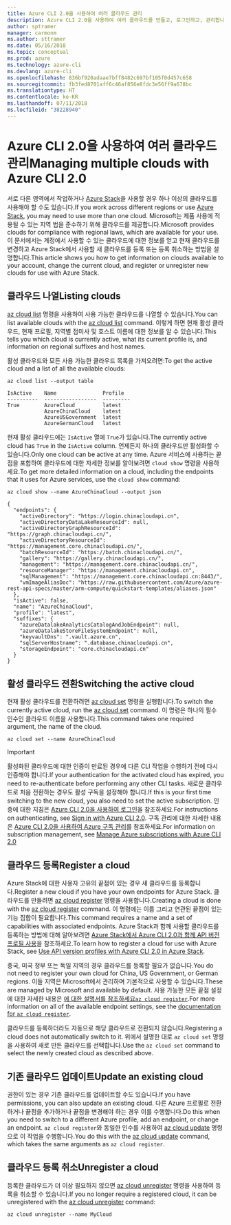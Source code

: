 ```yaml
---
title: Azure CLI 2.0을 사용하여 여러 클라우드 관리
description: Azure CLI 2.0을 사용하여 여러 클라우드를 만들고, 로그인하고, 관리합니다.
author: sptramer
manager: carmonm
ms.author: sttramer
ms.date: 05/16/2018
ms.topic: conceptual
ms.prod: azure
ms.technology: azure-cli
ms.devlang: azure-cli
ms.openlocfilehash: 836bf920adaae7bff8482c697bf105f0d457c658
ms.sourcegitcommit: fb3fed8701aff6c46af856e8fdc3e56ff9a678bc
ms.translationtype: HT
ms.contentlocale: ko-KR
ms.lasthandoff: 07/11/2018
ms.locfileid: "38228940"
---
```

# <a name="managing-multiple-clouds-with-azure-cli-20"></a><span data-ttu-id="95634-103">Azure CLI 2.0을 사용하여 여러 클라우드 관리</span><span class="sxs-lookup"><span data-stu-id="95634-103">Managing multiple clouds with Azure CLI 2.0</span></span>

<span data-ttu-id="95634-104">서로 다른 영역에서 작업하거나 [Azure Stack](https://docs.microsoft.com/azure/azure-stack/user/)을 사용할 경우 하나 이상의 클라우드를 사용해야 할 수도 있습니다.</span><span class="sxs-lookup"><span data-stu-id="95634-104">If you work across different regions or use [Azure Stack](https://docs.microsoft.com/azure/azure-stack/user/), you may need to use more than one cloud.</span></span> <span data-ttu-id="95634-105">Microsoft는 제품 사용에 적용될 수 있는 지역 법을 준수하기 위해 클라우드를 제공합니다.</span><span class="sxs-lookup"><span data-stu-id="95634-105">Microsoft provides clouds for compliance with regional laws, which are available for your use.</span></span> <span data-ttu-id="95634-106">이 문서에서는 계정에서 사용할 수 있는 클라우드에 대한 정보를 얻고 현재 클라우드를 변경하고 Azure Stack에서 사용할 새 클라우드를 등록 또는 등록 취소하는 방법을 설명합니다.</span><span class="sxs-lookup"><span data-stu-id="95634-106">This article shows you how to get information on clouds available to your account, change the current cloud, and register or unregister new clouds for use with Azure Stack.</span></span>

## <a name="listing-clouds"></a><span data-ttu-id="95634-107">클라우드 나열</span><span class="sxs-lookup"><span data-stu-id="95634-107">Listing clouds</span></span>

<span data-ttu-id="95634-108">[az cloud list](/cli/azure/cloud#az-cloud-list) 명령을 사용하여 사용 가능한 클라우드를 나열할 수 있습니다.</span><span class="sxs-lookup"><span data-stu-id="95634-108">You can list available clouds with the [az cloud list](/cli/azure/cloud#az-cloud-list) command.</span></span> <span data-ttu-id="95634-109">이렇게 하면 현재 활성 클라우드, 현재 프로필, 지역별 접미사 및 호스트 이름에 대한 정보를 알 수 있습니다.</span><span class="sxs-lookup"><span data-stu-id="95634-109">This tells you which cloud is currently active, what its current profile is, and information on regional suffixes and host names.</span></span>

<span data-ttu-id="95634-110">활성 클라우드와 모든 사용 가능한 클라우드 목록을 가져오려면:</span><span class="sxs-lookup"><span data-stu-id="95634-110">To get the active cloud and a list of all the available clouds:</span></span>

```azurecli-interactive
az cloud list --output table
```

```output
IsActive    Name               Profile
----------  -----------------  ---------
True        AzureCloud         latest
            AzureChinaCloud    latest
            AzureUSGovernment  latest
            AzureGermanCloud   latest
```

<span data-ttu-id="95634-111">현재 활성 클라우드에는 `IsActive` 열에 `True`가 있습니다.</span><span class="sxs-lookup"><span data-stu-id="95634-111">The currently active cloud has `True` in the `IsActive` column.</span></span> <span data-ttu-id="95634-112">언제든지 하나의 클라우드만 활성화할 수 있습니다.</span><span class="sxs-lookup"><span data-stu-id="95634-112">Only one cloud can be active at any time.</span></span> <span data-ttu-id="95634-113">Azure 서비스에 사용하는 끝점을 포함하여 클라우드에 대한 자세한 정보를 알아보려면 `cloud show` 명령을 사용하세요.</span><span class="sxs-lookup"><span data-stu-id="95634-113">To get more detailed information on a cloud, including the endpoints that it uses for Azure services, use the `cloud show` command:</span></span>

```azurecli-interactive
az cloud show --name AzureChinaCloud --output json
```

```output
{
  "endpoints": {
    "activeDirectory": "https://login.chinacloudapi.cn",
    "activeDirectoryDataLakeResourceId": null,
    "activeDirectoryGraphResourceId": "https://graph.chinacloudapi.cn/",
    "activeDirectoryResourceId": "https://management.core.chinacloudapi.cn/",
    "batchResourceId": "https://batch.chinacloudapi.cn/",
    "gallery": "https://gallery.chinacloudapi.cn/",
    "management": "https://management.core.chinacloudapi.cn/",
    "resourceManager": "https://management.chinacloudapi.cn",
    "sqlManagement": "https://management.core.chinacloudapi.cn:8443/",
    "vmImageAliasDoc": "https://raw.githubusercontent.com/Azure/azure-rest-api-specs/master/arm-compute/quickstart-templates/aliases.json"
  },
  "isActive": false,
  "name": "AzureChinaCloud",
  "profile": "latest",
  "suffixes": {
    "azureDatalakeAnalyticsCatalogAndJobEndpoint": null,
    "azureDatalakeStoreFileSystemEndpoint": null,
    "keyvaultDns": ".vault.azure.cn",
    "sqlServerHostname": ".database.chinacloudapi.cn",
    "storageEndpoint": "core.chinacloudapi.cn"
  }
}
```

## <a name="switching-the-active-cloud"></a><span data-ttu-id="95634-114">활성 클라우드 전환</span><span class="sxs-lookup"><span data-stu-id="95634-114">Switching the active cloud</span></span>

<span data-ttu-id="95634-115">현재 활성 클라우드를 전환하려면 [az cloud set](/cli/azure/cloud#az-cloud-set) 명령을 실행합니다.</span><span class="sxs-lookup"><span data-stu-id="95634-115">To switch the currently active cloud, run the [az cloud set](/cli/azure/cloud#az-cloud-set) command.</span></span> <span data-ttu-id="95634-116">이 명령은 하나의 필수 인수인 클라우드 이름을 사용합니다.</span><span class="sxs-lookup"><span data-stu-id="95634-116">This command takes one required argument, the name of the cloud.</span></span>

```azurecli-interactive
az cloud set --name AzureChinaCloud
```

> [!IMPORTANT]
> <span data-ttu-id="95634-117">활성화된 클라우드에 대한 인증이 만료된 경우에 다른 CLI 작업을 수행하기 전에 다시 인증해야 합니다.</span><span class="sxs-lookup"><span data-stu-id="95634-117">If your authentication for the activated cloud has expired, you need to re-authenticate before performing any other CLI tasks.</span></span> <span data-ttu-id="95634-118">새로운 클라우드로 처음 전환하는 경우도 활성 구독을 설정해야 합니다.</span><span class="sxs-lookup"><span data-stu-id="95634-118">If this is your first time switching to the new cloud, you also need to set the active subscription.</span></span>
> <span data-ttu-id="95634-119">인증에 대한 지침은 [Azure CLI 2.0을 사용하여 로그인](authenticate-azure-cli.md)을 참조하세요.</span><span class="sxs-lookup"><span data-stu-id="95634-119">For instructions on authenticating, see [Sign in with Azure CLI 2.0](authenticate-azure-cli.md).</span></span> <span data-ttu-id="95634-120">구독 관리에 대한 자세한 내용은 [Azure CLI 2.0을 사용하여 Azure 구독 관리](manage-azure-subscriptions-azure-cli.md)를 참조하세요.</span><span class="sxs-lookup"><span data-stu-id="95634-120">For information on subscription management, see [Manage Azure subscriptions with Azure CLI 2.0](manage-azure-subscriptions-azure-cli.md)</span></span>

## <a name="register-a-cloud"></a><span data-ttu-id="95634-121">클라우드 등록</span><span class="sxs-lookup"><span data-stu-id="95634-121">Register a cloud</span></span>

<span data-ttu-id="95634-122">Azure Stack에 대한 사용자 고유의 끝점이 있는 경우 새 클라우드를 등록합니다.</span><span class="sxs-lookup"><span data-stu-id="95634-122">Register a new cloud if you have your own endpoints for Azure Stack.</span></span> <span data-ttu-id="95634-123">클라우드를 만들려면 [az cloud register](/cli/azure/cloud#az-cloud-register) 명령을 사용합니다.</span><span class="sxs-lookup"><span data-stu-id="95634-123">Creating a cloud is done with the [az cloud register](/cli/azure/cloud#az-cloud-register) command.</span></span> <span data-ttu-id="95634-124">이 명령에는 이름 그리고 연관된 끝점이 있는 기능 집합이 필요합니다.</span><span class="sxs-lookup"><span data-stu-id="95634-124">This command requires a name and a set of capabilities with associated endpoints.</span></span> <span data-ttu-id="95634-125">Azure Stack과 함께 사용할 클라우드를 등록하는 방법에 대해 알아보려면 [Azure Stack에서 Azure CLI 2.0과 함께 API 버전 프로필 사용](/azure/azure-stack/user/azure-stack-version-profiles-azurecli2#connect-to-azure-stack)을 참조하세요.</span><span class="sxs-lookup"><span data-stu-id="95634-125">To learn how to register a cloud for use with Azure Stack, see [Use API version profiles with Azure CLI 2.0 in Azure Stack](/azure/azure-stack/user/azure-stack-version-profiles-azurecli2#connect-to-azure-stack).</span></span>

<span data-ttu-id="95634-126">중국, 미국 정부 또는 독일 지역의 경우 클라우드를 등록할 필요가 없습니다.</span><span class="sxs-lookup"><span data-stu-id="95634-126">You do not need to register your own cloud for China, US Government, or German regions.</span></span> <span data-ttu-id="95634-127">이들 지역은 Microsoft에서 관리하며 기본적으로 사용할 수 있습니다.</span><span class="sxs-lookup"><span data-stu-id="95634-127">These are managed by Microsoft and available by default.</span></span>  <span data-ttu-id="95634-128">사용 가능한 모든 끝점 설정에 대한 자세한 내용은 [에 대한  설명서를 참조하세요`az cloud register`](/cli/azure/cloud#az-cloud-register).</span><span class="sxs-lookup"><span data-stu-id="95634-128">For more information on all of the available endpoint settings, see the [documentation for `az cloud register`](/cli/azure/cloud#az-cloud-register).</span></span>

<span data-ttu-id="95634-129">클라우드를 등록하더라도 자동으로 해당 클라우드로 전환되지 않습니다.</span><span class="sxs-lookup"><span data-stu-id="95634-129">Registering a cloud does not automatically switch to it.</span></span> <span data-ttu-id="95634-130">위에서 설명한 대로 `az cloud set` 명령을 사용하여 새로 만든 클라우드를 선택합니다.</span><span class="sxs-lookup"><span data-stu-id="95634-130">Use the `az cloud set` command to select the newly created cloud as described above.</span></span>

## <a name="update-an-existing-cloud"></a><span data-ttu-id="95634-131">기존 클라우드 업데이트</span><span class="sxs-lookup"><span data-stu-id="95634-131">Update an existing cloud</span></span>

<span data-ttu-id="95634-132">권한이 있는 경우 기존 클라우드를 업데이트할 수도 있습니다.</span><span class="sxs-lookup"><span data-stu-id="95634-132">If you have permissions, you can also update an existing cloud.</span></span> <span data-ttu-id="95634-133">다른 Azure 프로필로 전환하거나 끝점을 추가하거나 끝점을 변경해야 하는 경우 이를 수행합니다.</span><span class="sxs-lookup"><span data-stu-id="95634-133">Do this when you need to switch to a different Azure profile, add an endpoint, or change an endpoint.</span></span>
<span data-ttu-id="95634-134">`az cloud register`와 동일한 인수를 사용하여 [az cloud update](/cli/azure/cloud#az-cloud-update) 명령으로 이 작업을 수행합니다.</span><span class="sxs-lookup"><span data-stu-id="95634-134">You do this with the [az cloud update](/cli/azure/cloud#az-cloud-update) command, which takes the same arguments as `az cloud register`.</span></span>

## <a name="unregister-a-cloud"></a><span data-ttu-id="95634-135">클라우드 등록 취소</span><span class="sxs-lookup"><span data-stu-id="95634-135">Unregister a cloud</span></span>

<span data-ttu-id="95634-136">등록한 클라우드가 더 이상 필요하지 않으면 [az cloud unregister](/cli/azure/cloud#az-cloud-unregister) 명령을 사용하여 등록을 취소할 수 있습니다.</span><span class="sxs-lookup"><span data-stu-id="95634-136">If you no longer require a registered cloud, it can be unregistered with the [az cloud unregister](/cli/azure/cloud#az-cloud-unregister) command:</span></span>

```azurecli-interactive
az cloud unregister --name MyCloud
```
